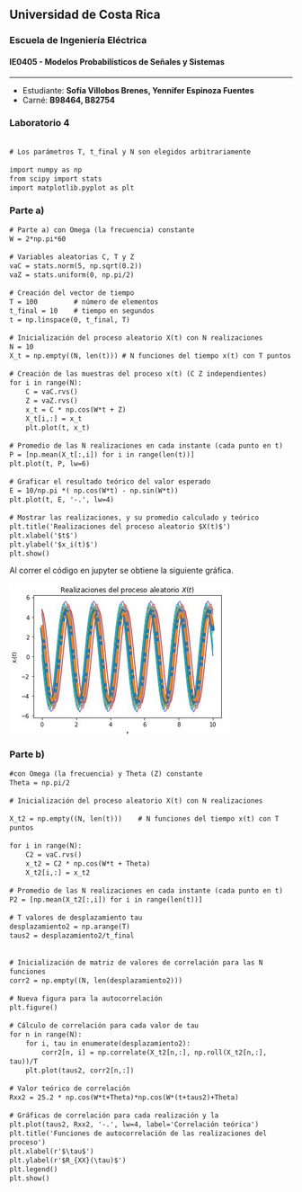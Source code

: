 
## Universidad de Costa Rica
### Escuela de Ingeniería Eléctrica
#### IE0405 - Modelos Probabilísticos de Señales y Sistemas

---

* Estudiante: **Sofía Villobos Brenes, Yennifer Espinoza Fuentes**
* Carné: **B98464, B82754**
### Laboratorio 4
```

# Los parámetros T, t_final y N son elegidos arbitrariamente

import numpy as np
from scipy import stats
import matplotlib.pyplot as plt
```
### Parte a)
```
# Parte a) con Omega (la frecuencia) constante
W = 2*np.pi*60

# Variables aleatorias C, T y Z
vaC = stats.norm(5, np.sqrt(0.2))
vaZ = stats.uniform(0, np.pi/2)

# Creación del vector de tiempo
T = 100			# número de elementos
t_final = 10	# tiempo en segundos
t = np.linspace(0, t_final, T)

# Inicialización del proceso aleatorio X(t) con N realizaciones
N = 10
X_t = np.empty((N, len(t)))	# N funciones del tiempo x(t) con T puntos

# Creación de las muestras del proceso x(t) (C Z independientes)
for i in range(N):
	C = vaC.rvs()
	Z = vaZ.rvs()
	x_t = C * np.cos(W*t + Z)
	X_t[i,:] = x_t
	plt.plot(t, x_t)

# Promedio de las N realizaciones en cada instante (cada punto en t)
P = [np.mean(X_t[:,i]) for i in range(len(t))]
plt.plot(t, P, lw=6)

# Graficar el resultado teórico del valor esperado
E = 10/np.pi *( np.cos(W*t) - np.sin(W*t))
plt.plot(t, E, '-.', lw=4)

# Mostrar las realizaciones, y su promedio calculado y teórico
plt.title('Realizaciones del proceso aleatorio $X(t)$')
plt.xlabel('$t$')
plt.ylabel('$x_i(t)$')
plt.show()
```
Al correr el código en jupyter se obtiene la siguiente gráfica.

![Realizaciones del proceso aleatorio $X(t)$](https://github.com/SofiaVillalobos21/Tema4/blob/main/ParteA.JPG)

### Parte b)
```
#con Omega (la frecuencia) y Theta (Z) constante		  
Theta = np.pi/2		       
	       
# Inicialización del proceso aleatorio X(t) con N realizaciones
	       
X_t2 = np.empty((N, len(t)))	# N funciones del tiempo x(t) con T puntos

for i in range(N):
	C2 = vaC.rvs()
	x_t2 = C2 * np.cos(W*t + Theta)
	X_t2[i,:] = x_t2	       

# Promedio de las N realizaciones en cada instante (cada punto en t)
P2 = [np.mean(X_t2[:,i]) for i in range(len(t))]
	       
# T valores de desplazamiento tau
desplazamiento2 = np.arange(T)
taus2 = desplazamiento2/t_final	       


# Inicialización de matriz de valores de correlación para las N funciones
corr2 = np.empty((N, len(desplazamiento2)))

# Nueva figura para la autocorrelación
plt.figure()

# Cálculo de correlación para cada valor de tau
for n in range(N):
	for i, tau in enumerate(desplazamiento2):
		corr2[n, i] = np.correlate(X_t2[n,:], np.roll(X_t2[n,:], tau))/T
	plt.plot(taus2, corr2[n,:])

# Valor teórico de correlación
Rxx2 = 25.2 * np.cos(W*t+Theta)*np.cos(W*(t+taus2)+Theta)

# Gráficas de correlación para cada realización y la
plt.plot(taus2, Rxx2, '-.', lw=4, label='Correlación teórica')
plt.title('Funciones de autocorrelación de las realizaciones del proceso')
plt.xlabel(r'$\tau$')
plt.ylabel(r'$R_{XX}(\tau)$')
plt.legend()
plt.show()  	
